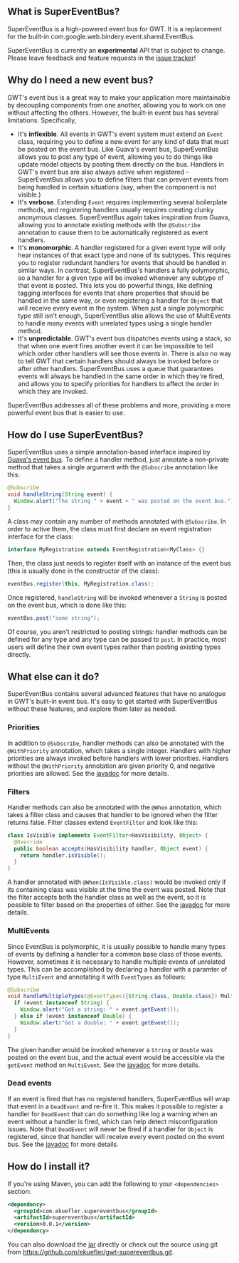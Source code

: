 What is SuperEventBus?
----------------------

SuperEventBus is a high-powered event bus for GWT. It is a replacement for the
built-in com.google.web.bindery.event.shared.EventBus.

SuperEventBus is currently an **experimental** API that is subject to change.
Please leave feedback and feature requests in the [issue tracker][0]!

Why do I need a new event bus?
------------------------------

GWT's event bus is a great way to make your application more maintainable by
decoupling components from one another, allowing you to work on one without
affecting the others. However, the built-in event bus has several limitations.
Specifically,

 * It's **inflexible**. All events in GWT's event system must extend an `Event`
   class, requiring you to define a new event for any kind of data that must be
   posted on the event bus. Like Guava's event bus, SuperEventBus allows you to
   post any type of event, allowing you to do things like update model objects
   by posting them directly on the bus. Handlers in GWT's event bus are also
   always active when registered - SuperEventBus allows you to define filters
   that can prevent events from being handled in certain situations (say, when
   the component is not visible.)
 * It's **verbose**. Extending `Event` requires implementing several boilerplate
   methods, and registering handlers usually requires creating clunky anonymous
   classes. SuperEventBus again takes inspiration from Guava, allowing you to
   annotate existing methods with the `@Subscribe` annotation to cause them to
   be automatically registered as event handlers.
 * It's **monomorphic**. A handler registered for a given event type will only
   hear instances of that exact type and none of its subtypes. This requires you
   to register redundant handlers for events that should be handled in similar
   ways. In contrast, SuperEventBus's handlers a fully polymorphic, so a handler
   for a given type will be invoked whenever any subtype of that event is posted.
   This lets you do powerful things, like defining tagging interfaces for events
   that share properties that should be handled in the same way, or even
   registering a handler for `Object` that will receive every event in the
   system. When just a single polymorphic type still isn't enough, SuperEventBus
   also allows the use of MultiEvents to handle many events with unrelated types
   using a single handler method.
 * It's **unpredictable**. GWT's event bus dispatches events using a stack, so
   that when one event fires another event it can be impossible to tell which
   order other handlers will see those events in. There is also no way to tell
   GWT that certain handlers should always be invoked before or after other
   handlers. SuperEventBus uses a queue that guarantees events will always be
   handled in the same order in which they're fired, and allows you to specify
   priorities for handlers to affect the order in which they are invoked.

SuperEventBus addresses all of these problems and more, providing a more powerful
event bus that is easier to use.

How do I use SuperEventBus?
---------------------------

SuperEventBus uses a simple annotation-based interface inspired by [Guava's event
bus][1]. To define a handler method, just annotate a non-private method that 
takes a single argument with the `@Subscribe` annotation like this:

```java
@Subscribe
void handleString(String event) {
  Window.alert("The string " + event + " was posted on the event bus.");
}
```

A class may contain any number of methods annotated with `@Subscribe`. In order
to active them, the class must first declare an event registration interface for
the class:

```java
interface MyRegistration extends EventRegistration<MyClass> {}
```

Then, the class just needs to register itself with an instance of the event bus
(this is usually done in the constructor of the class):

```java
eventBus.register(this, MyRegistration.class);
```

Once registered, `handleString` will be invoked whenever a `String` is posted on
the event bus, which is done like this:

```java
eventBus.post("some string");
```

Of course, you aren't restricted to posting strings: handler methods can be
defined for any type and any type can be passed to `post`. In practice, most
users will define their own event types rather than posting existing types
directly.

What else can it do?
--------------------

SuperEventBus contains several advanced features that have no analogue in GWT's
built-in event bus. It's easy to get started with SuperEventBus without these
features, and explore them later as needed.

### Priorities

In addition to `@Subscribe`, handler methods can also be annotated with the
`@WithPriority` annotation, which takes a single integer. Handlers with higher
priorities are always invoked before handlers with lower priorities. Handlers
without the `@WithPriority` annotation are given priority 0, and negative
priorities are allowed. See the [javadoc][2] for more details.

### Filters

Handler methods can also be annotated with the `@When` annotation, which takes
a filter class and causes that handler to be ignored when the filter returns
false. Filter classes extend `EventFilter` and look like this:

```java
class IsVisible implements EventFilter<HasVisibility, Object> {
  @Override
  public boolean accepts(HasVisibility handler, Object event) {
    return handler.isVisible();
  }
}
```

A handler annotated with `@When(IsVisible.class)` would be invoked only if its
containing class was visible at the time the event was posted. Note that the
filter accepts both the handler class as well as the event, so it is possible
to filter based on the properties of either. See the [javadoc][3] for more
details.

### MultiEvents

Since EventBus is polymorphic, it is usually possible to handle many types of
events by defining a handler for a common base class of those events. However,
sometimes it is necessary to handle multiple events of unrelated types. This
can be accomplished by declaring a handler with a paramter of type `MultiEvent`
and annotating it with `EventTypes` as follows:

```java
@Subscribe
void handleMultipleTypes(@EventTypes({String.class, Double.class}) MultiEvent event) {
  if (event instanceof String) {
    Window.alert("Got a string: " + event.getEvent());
  } else if (event instanceof Double) {
    Window.alert("Got a double: " + event.getEvent());
  }
}
```

The given handler would be invoked whenever a `String` or `Double` was posted on
the event bus, and the actual event would be accessible via the `getEvent` method
on `MultiEvent`. See the [javadoc][4] for more details.

### Dead events

If an event is fired that has no registered handlers, SuperEventBus will wrap
that event in a `DeadEvent` and re-fire it. This makes it possible to register a
handler for `DeadEvent` that can do something like log a warning when an event
without a handler is fired, which can help detect misconfiguration issues. Note
that `DeadEvent` will never be fired if a handler for `Object` is registered,
since that handler will receive every event posted on the event bus. See the
[javadoc][5] for more details.

How do I install it?
--------------------

If you're using Maven, you can add the following to your `<dependencies>`
section:

```xml
<dependency>
  <groupId>com.ekuefler.supereventbus</groupId>
  <artifactId>supereventbus</artifactId>
  <version>0.0.1</version>
</dependency>
```

You can also download the [jar][6] directly or check out the source using git
from <https://github.com/ekuefler/gwt-supereventbus.git>.

[0]: https://github.com/ekuefler/gwt-supereventbus/issues
[1]: https://code.google.com/p/guava-libraries/wiki/EventBusExplained
[2]: http://ekuefler.github.io/gwt-supereventbus/javadoc/index.html?com/ekuefler/supereventbus/priority/WithPriority.html
[3]: http://ekuefler.github.io/gwt-supereventbus/javadoc/index.html?com/ekuefler/supereventbus/filtering/When.html
[4]: http://ekuefler.github.io/gwt-supereventbus/javadoc/index.html?com/ekuefler/supereventbus/multievent/MultiEvent.html
[5]: http://ekuefler.github.io/gwt-supereventbus/javadoc/index.html?com/ekuefler/supereventbus/DeadEvent.html
[6]: http://search.maven.org/remotecontent?filepath=com/ekuefler/supereventbus/supereventbus/0.0.1/supereventbus-0.0.1.jar
